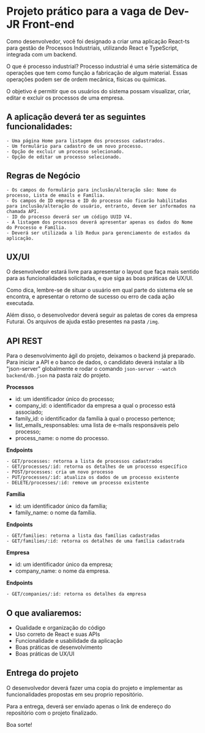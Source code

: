 # Projeto prático para a vaga de Dev-JR Front-end

Como desenvolvedor, você foi designado a criar uma aplicação React-ts para gestão de Processos Industriais, utilizando React e TypeScript, integrada com um backend.

O que é processo industrial? Processo industrial é uma série sistemática de operações que tem como função a fabricação de algum material. Essas operações podem ser de ordem mecânica, físicas ou químicas.

O objetivo é permitir que os usuários do sistema possam visualizar, criar, editar e excluir os processos de uma empresa.

## A aplicação deverá ter as seguintes funcionalidades:

    - Uma página Home para listagem dos processos cadastrados.
    - Um formulário para cadastro de um novo processo.
    - Opção de excluir um processo selecionado.
    - Opção de editar um processo selecionado.

## Regras de Negócio

    - Os campos do formulário para inclusão/alteração são: Nome do processo, Lista de emails e Família.
    - Os campos de ID empresa e ID do processo não ficarão habilitadas para inclusão/alteração do usuário, entranto, devem ser informados na chamada API.
    - ID do processo deverá ser um código UUID V4.
    - A listagem dos processos deverá apresentar apenas os dados do Nome do Processo e Família.
    - Deverá ser utilizada a lib Redux para gerenciamento de estados da aplicação.

## UX/UI

O desenvolvedor estará livre para apresentar o layout que faça mais sentido para as funcionalidades solicitadas, e que siga as boas práticas de UX/UI.

Como dica, lembre-se de situar o usuário em qual parte do sistema ele se encontra, e apresentar o retorno de sucesso ou erro de cada ação executada.

Além disso, o desenvolvedor deverá seguir as paletas de cores da empresa Futurai. Os arquivos de ajuda estão presentes na pasta `/img`.

## API REST

Para o desenvolvimento ágil do projeto, deixamos o backend já preparado. Para iniciar a API e o banco de dados, o candidato deverá instalar a lib "json-server" globalmente e rodar o comando `json-server --watch backend/db.json` na pasta raiz do projeto.

**Processos**

- id: um identificador único do processo;
- company_id: o identificador da empresa a qual o processo está associado;
- family_id: o identificador da família à qual o processo pertence;
- list_emails_responsables: uma lista de e-mails responsáveis pelo processo;
- process_name: o nome do processo.

**Endpoints**

    - GET/processes: retorna a lista de processos cadastrados
    - GET/processes/:id: retorna os detalhes de um processo específico
    - POST/processes: cria um novo processo
    - PUT/processes/:id: atualiza os dados de um processo existente
    - DELETE/processes/:id: remove um processo existente

**Família**

- id: um identificador único da família;
- family_name: o nome da família.

**Endpoints**

    - GET/families: retorna a lista das famílias cadastradas
    - GET/families/:id: retorna os detalhes de uma família cadastrada

**Empresa**

- id: um identificador único da empresa;
- company_name: o nome da empresa.

**Endpoints**

    - GET/companies/:id: retorna os detalhes da empresa

## O que avaliaremos:

- Qualidade e organização do código
- Uso correto de React e suas APIs
- Funcionalidade e usabilidade da aplicação
- Boas práticas de desenvolvimento
- Boas práticas de UX/UI

## Entrega do projeto

O desenvolvedor deverá fazer uma copia do projeto e implementar as funcionalidades propostas em seu proprio repositório.

Para a entrega, deverá ser enviado apenas o link de endereço do repositório com o projeto finalizado.

Boa sorte!
